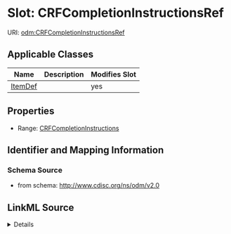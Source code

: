 # Slot: CRFCompletionInstructionsRef

URI: [odm:CRFCompletionInstructionsRef](http://www.cdisc.org/ns/odm/v2.0/CRFCompletionInstructionsRef)



<!-- no inheritance hierarchy -->




## Applicable Classes

| Name | Description | Modifies Slot |
| --- | --- | --- |
[ItemDef](ItemDef.md) |  |  yes  |







## Properties

* Range: [CRFCompletionInstructions](CRFCompletionInstructions.md)





## Identifier and Mapping Information







### Schema Source


* from schema: http://www.cdisc.org/ns/odm/v2.0




## LinkML Source

<details>
```yaml
name: CRFCompletionInstructionsRef
from_schema: http://www.cdisc.org/ns/odm/v2.0
rank: 1000
alias: CRFCompletionInstructionsRef
domain_of:
- ItemDef
range: CRFCompletionInstructions

```
</details>